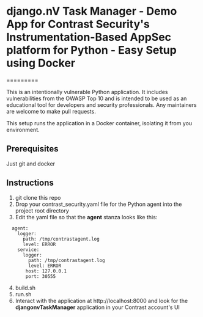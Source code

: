 # django.nV Task Manager - Demo App for Contrast Security's Instrumentation-Based AppSec platform for Python - Easy Setup using Docker
=========

This is an intentionally vulnerable Python application. It includes vulnerabilities from the OWASP Top 10 and is intended to be used as an educational tool for developers and security professionals. Any maintainers are welcome to make pull requests.

This setup runs the application in a Docker container, isolating it from you environment.

## Prerequisites

Just git and docker

## Instructions
1. git clone this repo
2. Drop your contrast_security.yaml file for the Python agent into the project root directory
3. Edit the yaml file so that the **agent** stanza looks like this:

```
  agent: 
    logger:
      path: /tmp/contrastagent.log
      level: ERROR
    service: 
      logger: 
        path: /tmp/contrastagent.log
        level: ERROR
       host: 127.0.0.1
       port: 30555
```

4. build.sh
5. run.sh
6. Interact with the application at http://localhost:8000 and look for the **djangonvTaskManager** application in your Contrast account's UI
